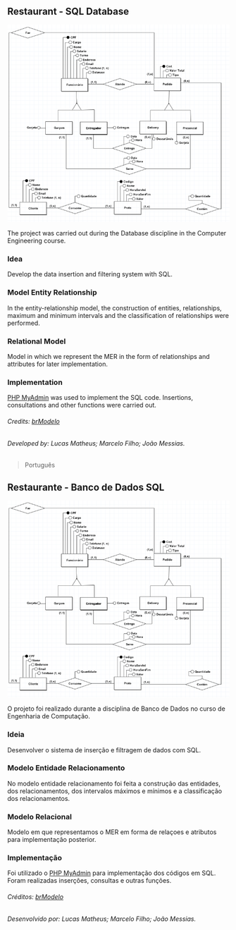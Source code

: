 ## Restaurant - SQL Database

![](MER-foto.PNG)

The project was carried out during the Database discipline in the Computer Engineering course.

### Idea

Develop the data insertion and filtering system with SQL.

### Model Entity Relationship

In the entity-relationship model, the construction of entities, relationships, maximum and minimum intervals and the classification of relationships were performed.

### Relational Model

Model in which we represent the MER in the form of relationships and attributes for later implementation.

### Implementation

[PHP MyAdmin](https://www.phpmyadmin.net/) was used to implement the SQL code. Insertions, consultations and other functions were carried out.

###### Credits: [brModelo](http://www.sis4.com/brModelo/)

###### Developed by: Lucas Matheus; Marcelo Filho; João Messias.

> Português

## Restaurante - Banco de Dados SQL

![](MER-foto.PNG)

O projeto foi realizado durante a disciplina de Banco de Dados no curso de Engenharia de Computação.

### Ideia

Desenvolver o sistema de inserção e filtragem de dados com SQL.

### Modelo Entidade Relacionamento

No modelo entidade relacionamento foi feita a construção das entidades, dos relacionamentos, dos intervalos máximos e mínimos e a classificação dos relacionamentos. 

### Modelo Relacional

Modelo em que representamos o MER em forma de relaçoes e atributos para implementação posterior.

### Implementação

Foi utilizado o [PHP MyAdmin](https://www.phpmyadmin.net/) para implementação dos códigos em SQL. Foram realizadas inserções, consultas e outras funções.

###### Créditos: [brModelo](http://www.sis4.com/brModelo/)

###### Desenvolvido por: Lucas Matheus; Marcelo Filho; João Messias. 
